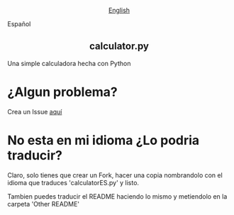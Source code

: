 <p align="center">
 <a href="https://github.com/PGSCOM/calculator.py/blob/main/Other%20README/READMEEN.md">English</a>
 <p>Español</p>
 <h2 align="center">calculator.py</h2>
</p>

Una simple calculadora hecha con Python

# ¿Algun problema?
Crea un Issue [aquí](https://github.com/PGSCOM/calculator.py/issues/new)

# No esta en mi idioma ¿Lo podria traducir?
Claro, solo tienes que crear un Fork, hacer una copia nombrandolo con el idioma que traduces 'calculatorES.py' y listo. 

Tambien puedes traducir el README haciendo lo mismo y metiendolo en la carpeta 'Other README'